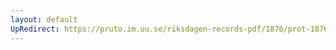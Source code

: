 ```yaml
---
layout: default
UpRedirect: https://pruto.im.uu.se/riksdagen-records-pdf/1876/prot-1876--ak--020/prot-1876--ak--020_046.pdf
---
```

